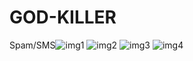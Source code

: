 # GOD-KILLER
Spam/SMS![img1](https://user-images.githubusercontent.com/87071803/180657575-2df73613-4d89-41b1-8714-88aefe3af67a.png)
![img2](https://user-images.githubusercontent.com/87071803/180657596-c7c9589c-3200-44a4-90fc-1f11112e1ba0.png)
![img3](https://user-images.githubusercontent.com/87071803/180657616-af62da71-e346-458a-a43c-f0174708395e.png)
![img4](https://user-images.githubusercontent.com/87071803/180657625-7478a330-6b2f-47dd-a6cb-cf821680be8f.png)



